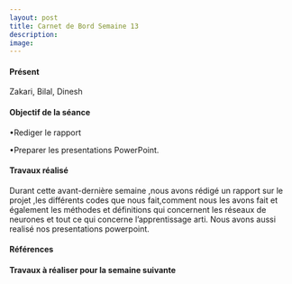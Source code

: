 ```yaml
---
layout: post
title: Carnet de Bord Semaine 13
description:
image:
---
```


<div class="box">
<h4>Présent</h4>
Zakari, Bilal, Dinesh

<h4>Objectif de la séance</h4>

•Rediger le rapport

•Preparer les presentations PowerPoint.

<h4>Travaux réalisé</h4>
Durant cette avant-dernière semaine ,nous avons rédigé un rapport sur le projet ,les différents codes que nous fait,comment nous les avons fait et également les méthodes et définitions qui concernent les réseaux de neurones et tout ce qui concerne l’apprentissage arti.
Nous avons aussi realisé nos presentations powerpoint.

<h4>Références</h4>

<h4>Travaux à réaliser pour la semaine suivante</h4>



</div>
